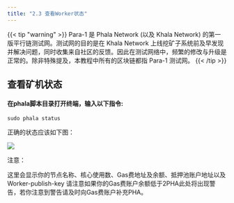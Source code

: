 ```yaml
---
title: "2.3 查看Worker状态"
---
```


{{< tip "warning" >}}
Para-1 是 Phala Network (以及 Khala Network) 的第一版平行链测试网。测试网的目的是在 Khala Network 上线挖矿子系统前及早发现并解决问题，同时收集来自社区的反馈。因此在测试网络中，频繁的修改与升级是正常的。除非特殊提及，本教程中所有的区块链都指 Para-1 测试网。
{{< /tip >}}

## 查看矿机状态

#### 在phala脚本目录打开终端，输入以下指令:

```shell
sudo phala status
```

正确的状态应该如下图：

![](/images/docs/khala-mining/2-3-1-cn.png)

注意：

这里会显示你的节点名称、核心使用数、Gas费地址及余额、抵押池账户地址以及Worker-publish-key
请注意如果你的Gas费账户余额低于2PHA此处将出现警告，若你注意到警告请及时向Gas费账户补充PHA。

